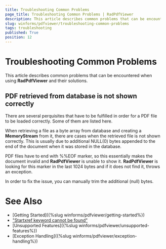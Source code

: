 ```yaml
---
title: Troubleshooting Common Problems
page_title: Troubleshooting Common Problems | RadPdfViewer
description: This article describes common problems that can be encountered when using RadPdfViewer and their solutions.
slug: winforms/pdfviewer/troubleshooting-common-problems
tags: troubleshooting
published: True
position: 12
---
```


# Troubleshooting Common Problems

This article describes common problems that can be encountered when using __RadPdfViewer__ and their solutions.

## PDF retrieved from database is not shown correctly

There are several perquisites that have to be fulfilled in order for a PDF file to be loaded correctly. Some of them are listed here.

When retrieving a file as a byte array from database and creating a __MemoryStream__ from it, there are cases when the retrieved file is not shown correctly. This is usually due to additional NULL(0) bytes appended to the end of the document when it was stored in the database.

PDF files have to end with %%EOF marker, so this essentially makes the document invalid and __RadPdfViewer__ is unable to show it. __RadPdfViewer__ is looking for this marker in the last 1024 bytes and if it does not find it, throws an exception.

In order to fix the issue, you can manually trim the additional (null) bytes.

# See Also

* [Getting Started]({%slug winforms/pdfviewer/getting-started%})
* ["Startxref keyword cannot be found"](http://www.telerik.com/support/kb/winforms/details/notsupportedexception-startxref-keyword-cannot-be-found-when-loading-pdf-file-in-radpdfviewer-for-winforms)
* [Unsupported Features]({%slug winforms/pdfviewer/unsupported-features%})
* [Exception Handling]({%slug winforms/pdfviewer/exception-handling%})
